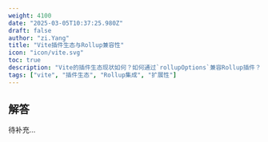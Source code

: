 ```yaml
---
weight: 4100
date: "2025-03-05T10:37:25.980Z"
draft: false
author: "zi.Yang"
title: "Vite插件生态与Rollup兼容性"
icon: "icon/vite.svg"
toc: true
description: "Vite的插件生态现状如何？如何通过`rollupOptions`兼容Rollup插件？请举例说明Vite专属插件与通用Rollup插件的使用差异？"
tags: ["vite", "插件生态", "Rollup集成", "扩展性"]
---
```


## 解答

待补充...
